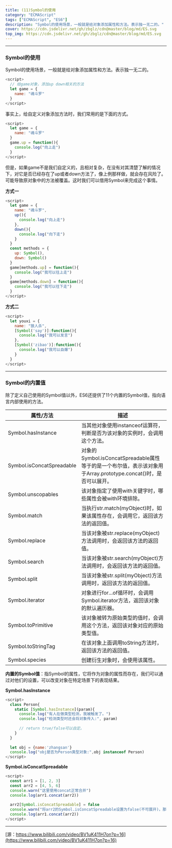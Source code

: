 ```yaml
---
title: (11)Symbol的使用
category: "ECMAScript"
tags: ["ECMAScript", "ES6"]
description: "Symbol的使用场景，一般就是给对象添加属性和方法。表示独一无二的。"
cover: https://cdn.jsdelivr.net/gh/zbglz/cdn@master/blog/md/ES.svg
top_img: https://cdn.jsdelivr.net/gh/zbglz/cdn@master/blog/md/ES.svg
---
```


***

### Symbol的使用

Symbol的使用场景，一般就是给对象添加属性和方法。表示独一无二的。


```js es
<script>
  // 给game对象，添加up down相关的方法
  let game = {
    name: "魂斗罗"
  }
</script>
```


事实上，给自定义对象添加方法时，我们常用的是下面的方式。


```js es
<script>
  let game = {
    name: "魂斗罗"
  }
  game.up = function(){
    console.log("向上走")
  }
</script>
```


但是，如果game不是我们自定义的，且相对复杂，在没有对其清楚了解的情况下，对它是否已经存在了up或者down方法了，像上例那样做，就会存在风险了。可能导致原对象中的方法被覆盖。这时我们可以借用Symbol来完成这个事情。

**方式一**


```js es
<script>
  let game = {
    name: "魂斗罗",
    up(){
      console.log("向上走")
    },
    down(){
      console.log("向下走")
    }
  }
  const methods = {
    up: Symbol(),
    down: Symbol()
  }
  game[methods.up] = function(){
    console.log("我可以往上走")
  }
  game[methods.down] = function(){
    console.log("我可以往下走")
  }
</script>
```


**方式二**


```js es
<script>
  let youxi = {
    name: "狼人杀",
    [Symbol('say')]:function(){
      console.log("我可以发言")
    },
    [Symbol('zibao')]:function(){
      console.log("我可以自爆")
    }
  }
</script>
```


***

### Symbol的内置值

除了定义自己使用的Symbol值以外，ES6还提供了11个内置的Symbol值，指向语言内部使用的方法。

|  属性/方法   | 描述  |
|  ----  | ----  |
| Symbol.hasInstance  | 当其他对象使用instanceof运算符，判断是否为该对象的实例时，会调用这个方法。 |
| Symbol.isConcatSpreadable  | 对象的Symbol.isConcatSpreadable属性等于的是一个布尔值，表示该对象用于Array.prototype.concat()时，是否可以展开。 |
| Symbol.unscopables  | 该对象指定了使用with关键字时，哪些属性会被with环境排除。 |
| Symbol.match  | 当执行str.match(myObject)时，如果该属性存在，会调用它，返回该方法的返回值。 |
| Symbol.replace  | 当该对象被str.replace(myObject)方法调用时，会返回该方法的返回值。 |
| Symbol.search  | 当该对象被str.search(myObject)方法调用时，会返回该方法的返回值。 |
| Symbol.split  | 当该对象被str.split(myObject)方法调用时，返回该方法的返回值。 |
| Symbol.iterator  | 对象进行for...of循环时，会调用Symbol.iterator方法，返回该对象的默认遍历器。 |
| Symbol.toPrimitive  | 该对象被转为原始类型的值时，会调用这个方法，返回该对象对应的原始类型值。 |
| Symbol.toStringTag  | 在该对象上面调用toString方法时，返回该方法的返回值。 |
| Symbol.species  | 创建衍生对象时，会使用该属性。 |

**内置的Symbol值**：指Symbol的属性，它将作为对象的属性而存在，我们可以通过对他们的设置，可以改变对象在特定场景下的表现结果。


**Symbol.hasInstance**


```js es
<script>
  class Person{
    static [Symbol.hasInstance](param){
      console.log("有人在做类型检测，我被触发了。")
      console.log("检测类型时还会将对象传入:", param)
      
      // return true/false可以自定。
    }
  }
  
  let obj = {name:'zhangsan'}
  console.log("obj是否为Person类型对象:",obj instanceof Person)
</script>
```


**Symbol.isConcatSpreadable**


```js es
<script>
  const arr1 = [1, 2, 3]
  const arr2 = [4, 5, 6]
  console.warn("这里使用concat正常合并")
  console.log(arr1.concat(arr2))
  
  arr2[Symbol.isConcatSpreadable] = false
  console.warn("将arr2的Symbol.isConcatSpreadable设置为false(不可展开)，那么arr2就只能作为一个整体与arr1合并。")
  console.log(arr1.concat(arr2))
</script>
```


***

[源：https://www.bilibili.com/video/BV1uK411H7on?p=16](https://www.bilibili.com/video/BV1uK411H7on?p=16)